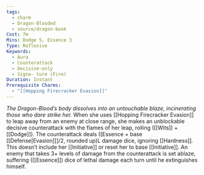 ```yaml
---
tags:
  - charm
  - Dragon-Blooded
  - source/dragon-book
Cost: 7m
Mins: Dodge 5, Essence 3
Type: Reflexive
Keywords:
  - Aura
  - Counterattack
  - Decisive-only
  - Signa- ture (Fire)
Duration: Instant
Prerequisite Charms:
  - "[[Hopping Firecracker Evasion]]"
---
```

*The Dragon-Blood’s body dissolves into an untouchable blaze, incinerating those who dare strike her.*
When she uses [[Hopping Firecracker Evasion]] to leap away from an enemy at close range, she makes an unblockable decisive counterattack with the flames of her leap, rolling ([[Wits]] + [[Dodge]]). The counterattack deals ([Essence + base [[Defense|Evasion]]]/2, rounded up)L damage dice, ignoring [[Hardness]]. This doesn’t include her [[Initiative]] or reset her to base [[Initiative]]. An enemy that takes 3+ levels of damage from the counterattack is set ablaze, suffering ([[Essence]]) dice of lethal damage each turn until he extinguishes himself.
